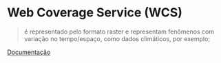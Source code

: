 # Web Coverage Service (WCS)

> é representado pelo formato raster e representam fenômenos com variação no tempo/espaço, como dados climáticos, por exemplo;

[Documentação](https://www.opengeospatial.org/standards/wcs)
